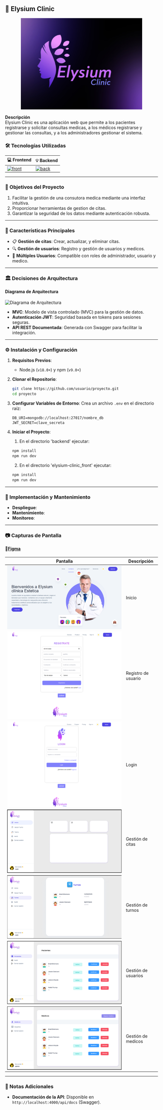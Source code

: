 ## 📘 Elysium Clinic

<div align="center">
  <img src="./docs/banner.jpeg" alt="Logo" width="400" height="300">
</div>


**Descripción**  
Elysium Clinic es una aplicación web que permite a los pacientes registrarse y solicitar consultas medicas, a los médicos registrarse y gestionar las consultas, y a los administradores gestionar el sistema.

### 🛠️ Tecnologías Utilizadas

| 💻 Frontend | 💡 Backend |
| ----------- | ---------- |
| [![front](https://skillicons.dev/icons?i=astro,tailwind,css,js&perline=2)](https://skillicons.dev)      | [![back](https://skillicons.dev/icons?i=nodejs,express,mongodb,ts&perline=2)](https://skillicons.dev)   |

---

### 🎯 Objetivos del Proyecto
1. Facilitar la gestión de una consutora medica mediante una interfaz intuitiva.
2. Proporcionar herramientas de gestion de citas.
3. Garantizar la seguridad de los datos mediante autenticación robusta.

---

### 🌟 Características Principales
- 📋 **Gestión de citas**: Crear, actualizar, y eliminar citas.  
- 🔍 **Gestión de usuarios**: Registro y gestión de usuarios y medicos.
- 👥 **Múltiples Usuarios**: Compatible con roles de administrador, usuario y medico.

---

### 🏛️ Decisiones de Arquitectura
#### Diagrama de Arquitectura
![Diagrama de Arquitectura](ruta/a/tu/diagrama.png)

- **MVC**: Modelo de vista controlado (MVC) para la gestión de datos.
- **Autenticación JWT**: Seguridad basada en tokens para sesiones seguras.  
- **API REST Documentada**: Generada con Swagger para facilitar la integración.  

---

### ⚙️ Instalación y Configuración
1. **Requisitos Previos**:
   - Node.js (`v18.0+`) y npm (`v9.0+`)
   
2. **Clonar el Repositorio**:
   ```bash
   git clone https://github.com/usuario/proyecto.git
   cd proyecto
   ```

3. **Configurar Variables de Entorno**:
   Crea un archivo `.env` en el directorio raíz:
   ```env
   DB_URI=mongodb://localhost:27017/nombre_db
   JWT_SECRET=clave_secreta
   ```

4. **Iniciar el Proyecto**:
    1. En el directorio 'backend' ejecutar:
    ```sh
    npm install
    npm run dev
    ```
    2. En el directorio 'elysium-clinic_front' ejecutar:
    ```sh
    npm install
    npm run dev
    ```

---

### 🚀 Implementación y Mantenimiento
- **Despliegue**:   
- **Mantenimiento**: 
- **Monitoreo**:

---

### 📷 Capturas de Pantalla

#### 🔗[Figma](https://www.figma.com/design/fhiw8yyKNZ38zrYP6vjX1K/elysium)

| Pantalla | Descripción |
|----------|-------------|
| ![Inicio](./docs/screenshots/inicio.png) | Inicio |
| ![Registro de usuario](./docs/screenshots/registro-usuario.png) | Registro de usuario |
| ![Login](./docs/screenshots/login.png) | Login |
| ![Gestión de citas](./docs/screenshots/gestion-citas.png) | Gestión de citas |
| ![Gestión de turnos](./docs/screenshots/gestion-citas-2.png) | Gestión de turnos |
| ![Gestión de usuarios](./docs/screenshots/gestion-usuarios.png) | Gestión de usuarios |
| ![Gestión de medicos](./docs/screenshots/gestion-medicos.png) | Gestión de medicos |


---

### 📝 Notas Adicionales
- **Documentación de la API**: Disponible en `http://localhost:4000/api/docs` (Swagger).  
